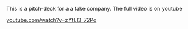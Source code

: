 This is a pitch-deck for a a fake company. The full video is on youtube

[youtube.com/watch?v=zYfLl3_72Po](https://youtube.com/watch?v=zYfLl3_72Po)
